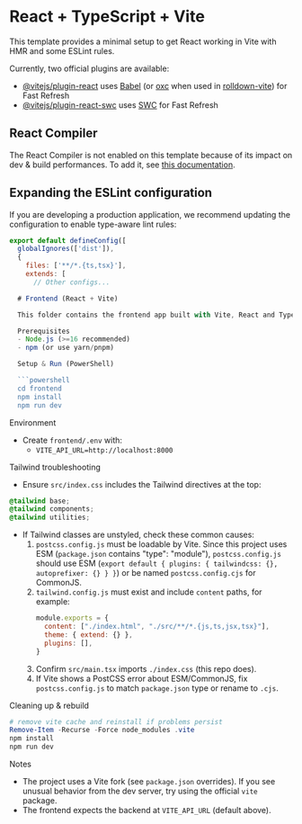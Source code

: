 # React + TypeScript + Vite

This template provides a minimal setup to get React working in Vite with HMR and some ESLint rules.

Currently, two official plugins are available:

- [@vitejs/plugin-react](https://github.com/vitejs/vite-plugin-react/blob/main/packages/plugin-react) uses [Babel](https://babeljs.io/) (or [oxc](https://oxc.rs) when used in [rolldown-vite](https://vite.dev/guide/rolldown)) for Fast Refresh
- [@vitejs/plugin-react-swc](https://github.com/vitejs/vite-plugin-react/blob/main/packages/plugin-react-swc) uses [SWC](https://swc.rs/) for Fast Refresh

## React Compiler

The React Compiler is not enabled on this template because of its impact on dev & build performances. To add it, see [this documentation](https://react.dev/learn/react-compiler/installation).

## Expanding the ESLint configuration

If you are developing a production application, we recommend updating the configuration to enable type-aware lint rules:

```js
export default defineConfig([
  globalIgnores(['dist']),
  {
    files: ['**/*.{ts,tsx}'],
    extends: [
      // Other configs...

  # Frontend (React + Vite)

  This folder contains the frontend app built with Vite, React and TypeScript. TailwindCSS is used for styling.

  Prerequisites
  - Node.js (>=16 recommended)
  - npm (or use yarn/pnpm)

  Setup & Run (PowerShell)

  ```powershell
  cd frontend
  npm install
  npm run dev
  ```

  Environment
  - Create `frontend/.env` with:
    - `VITE_API_URL=http://localhost:8000`

  Tailwind troubleshooting
  - Ensure `src/index.css` includes the Tailwind directives at the top:

  ```css
  @tailwind base;
  @tailwind components;
  @tailwind utilities;
  ```

  - If Tailwind classes are unstyled, check these common causes:
    1. `postcss.config.js` must be loadable by Vite. Since this project uses ESM (`package.json` contains "type": "module"), `postcss.config.js` should use ESM (`export default { plugins: { tailwindcss: {}, autoprefixer: {} } }`) or be named `postcss.config.cjs` for CommonJS.
    2. `tailwind.config.js` must exist and include `content` paths, for example:
       ```js
       module.exports = {
         content: ["./index.html", "./src/**/*.{js,ts,jsx,tsx}"],
         theme: { extend: {} },
         plugins: [],
       }
       ```
    3. Confirm `src/main.tsx` imports `./index.css` (this repo does).
    4. If Vite shows a PostCSS error about ESM/CommonJS, fix `postcss.config.js` to match `package.json` type or rename to `.cjs`.

  Cleaning up & rebuild

  ```powershell
  # remove vite cache and reinstall if problems persist
  Remove-Item -Recurse -Force node_modules .vite
  npm install
  npm run dev
  ```

  Notes
  - The project uses a Vite fork (see `package.json` overrides). If you see unusual behavior from the dev server, try using the official `vite` package.
  - The frontend expects the backend at `VITE_API_URL` (default above).
